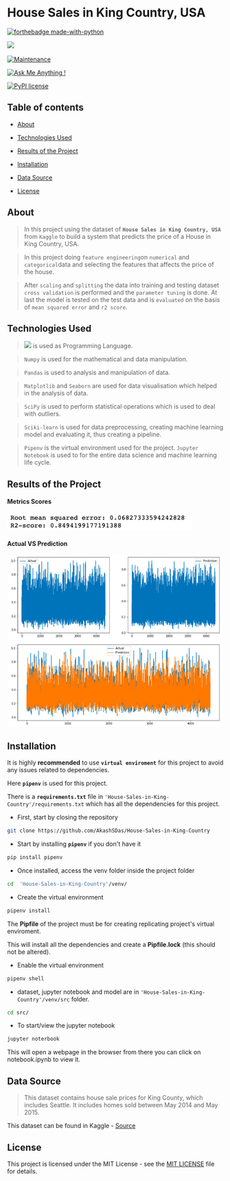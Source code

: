 

# House Sales in King Country, USA

  

[![forthebadge made-with-python](http://ForTheBadge.com/images/badges/made-with-python.svg)](https://www.python.org/)

[![](https://img.shields.io/badge/python-3.8-blue.svg)](https://www.python.org/downloads/release/python-380/)

[![Maintenance](https://img.shields.io/badge/Maintained%3F-yes-green.svg)](https://github.com/AkashSDas)

[![Ask Me Anything !](https://img.shields.io/badge/Ask%20me-anything-1abc9c.svg)](https://github.com/AkashSDas)

[![PyPI license](https://img.shields.io/pypi/l/ansicolortags.svg)](LICENSE)

  
  

## Table of contents

  

*  [About](#about)

* [Technologies Used](#technologies-used)

* [Results of the Project](#results-of-the-project)

*  [Installation](#installation)

*  [Data Source](#data-source)

*  [License](#license)

  
  

## About

>In this project using the dataset of **`House Sales in King Country, USA`** from `Kaggle` to build a system that predicts the price of a House in King Country, USA.

> In this project doing `feature engineering`on `numerical` and `categorical`data and selecting the features that affects the price of the house.

> After `scaling` and `splitting` the data into training and testing dataset `cross validation` is performed and the `parameter tuning` is done. At last the model is tested on the test data and is `evaluated` on the basis of `mean squared error` and `r2 score`.

## Technologies Used

> [![](https://img.shields.io/badge/python-3.8-blue.svg)](https://www.python.org/downloads/release/python-380/) is used as Programming Language.

>  `Numpy` is used for the mathematical and data manipulation.

>  `Pandas` is used to analysis and manipulation of data.

> `Matplotlib` and `Seaborn` are used for data visualisation which helped in the analysis of data.

> `SciPy` is used to perform statistical operations which is used to deal with outliers.

> `Sciki-learn` is used for data preprocessing, creating machine learning model and evaluating it, thus creating a pipeline.

> `Pipenv` is the virtual environment used for the project. `Jupyter Notebook` is used to for the entire data science and machine learning life cycle.  

## Results of the Project

####  Metrics Scores

![Metrics Scores](https://github.com/AkashSDas/House-Sales-in-King-Country/blob/master/project-results-images/metrics-scores.png)

#### Actual VS Prediction

![Actual VS Prediction](https://github.com/AkashSDas/House-Sales-in-King-Country/blob/master/project-results-images/actual-vs-prediction.png)

## Installation

  

It is highly **recommended** to use **`virtual enviroment`** for this project to avoid any issues related to dependencies.

  

Here **`pipenv`** is used for this project.

  

There is a **`requirements.txt`** file in `'House-Sales-in-King-Country'/requirements.txt` which has all the dependencies for this project.

  

- First, start by closing the repository

  

```bash
git clone https://github.com/AkashSDas/House-Sales-in-King-Country
```

  

- Start by installing **`pipenv`** if you don't have it

```bash
pip install pipenv
```

  

- Once installed, access the venv folder inside the project folder

```bash
cd  'House-Sales-in-King-Country'/venv/
```

  

- Create the virtual environment

```bash
pipenv install
```

The **Pipfile** of the project must be for creating replicating project's virtual enviroment.

  

This will install all the dependencies and create a **Pipfile.lock** (this should not be altered).

  

- Enable the virtual environment

```bash
pipenv shell
```

  

- dataset, jupyter notebook and model are in `'House-Sales-in-King-Country'/venv/src` folder.

  

```bash
cd src/
```

  

- To start/view the jupyter notebook

```bash
jupyter noterbook
```

  

This will open a webpage in the browser from there you can click on notebook.ipynb to view it.
  

## Data Source

> This dataset contains house sale prices for King County, which includes Seattle. It includes homes sold between May 2014 and May 2015.

This dataset can be found in Kaggle - <a href='https://www.kaggle.com/harlfoxem/housesalesprediction'>Source</a>

## License

  

This project is licensed under the MIT License - see the [MIT LICENSE](LICENSE) file for details.

